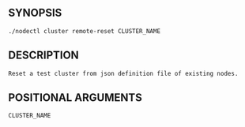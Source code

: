 ## SYNOPSIS
    ./nodectl cluster remote-reset CLUSTER_NAME
 
## DESCRIPTION
    Reset a test cluster from json definition file of existing nodes.
 
## POSITIONAL ARGUMENTS
    CLUSTER_NAME
